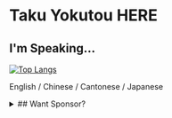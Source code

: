 # Taku Yokutou HERE

## I'm Speaking...

[![Top Langs](https://github-readme-stats.vercel.app/api/top-langs/?username=snomiao)](https://github.com/snomiao/snomiao)

English / Chinese / Cantonese / Japanese

<details>
<summary>
## Want Sponsor?
</summary>

- Wise, Paypal, Alipay: snomiao@gmail.com
- BTC: (MAINTAINING)
- ETH: 0xdC2EeCe11a9e09c8db921989e54b30375446e49E
- Monero: 48VK3d9LHcdiHPvwfxbGFB6VQg9zS6Y8F3YDZr3tti3tE6XmSc7HVrnTT9wTZcZjPw5AntN7QEZV2VWa1LWCRe278nYUtSg

</details>
